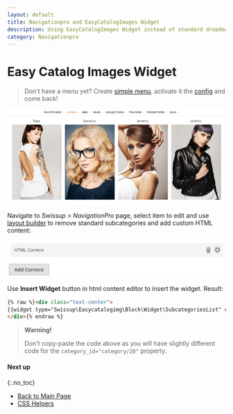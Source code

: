 ```yaml
---
layout: default
title: Navigationpro and EasyCatalogImages Widget
description: Using EasyCatalogImages Widget instead of standard dropdown
category: Navigationpro
---
```


# Easy Catalog Images Widget

> Don't have a menu yet? Create [simple menu][simple-menu], activate it the
> [config][config] and come back!

![EasyCatalogImages Widget](/images/m2/navigationpro/use-cases/easycatalogimages-widget.png)

Navigate to _Swissup > NavigationPro_ page, select item to edit and use
[layout builder][layout-builder] to remove standard subcategories and add
custom HTML content:

![EasyCatalogImages Widget Backend](/images/m2/navigationpro/use-cases/easycatalogimages-widget-backend.png)

Use **Insert Widget** button in html content editor to insert the widget. Result:

```html
{% raw %}<div class="text-center">
{{widget type="Swissup\Easycatalogimg\Block\Widget\SubcategoriesList" category_id="category/20" category_count="100" subcategory_count="0" column_count="4" show_image="1" image_width="294" image_height="450" template="Swissup_Easycatalogimg::list.phtml" hide_when_filter_is_used="0"}}
</div>{% endraw %}
```

> **Warning!**
>
> Don't copy-paste the code above as you will have slightly different code for
> the `category_id="category/20"` property.

#### Next up
{:.no_toc}

 -  [Back to Main Page](/m2/extensions/navigationpro/)
 -  [CSS Helpers][css-helpers]

[layout-builder]: /m2/extensions/navigationpro/ui/dropdown-layout-builder/ "Layout Builder"
[item-renderer]: /m2/extensions/navigationpro/ui/menu-item-name-as-html/ "Item Name Renderer"
[menu-settings]: /m2/extensions/navigationpro/backend/menu-settings/ "Menu Settings Panel"
[css-helpers]: /m2/extensions/navigationpro/customization/css-helpers/ "CSS Helpers"
[simple-menu]: /m2/extensions/navigationpro/use-cases/simple-menu/ "Simple Menu"
[config]: /m2/extensions/navigationpro/configuration/ "Configuration"
